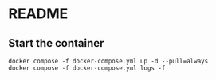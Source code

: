 # README

## Start the container

```shell
docker compose -f docker-compose.yml up -d --pull=always
docker compose -f docker-compose.yml logs -f
```
